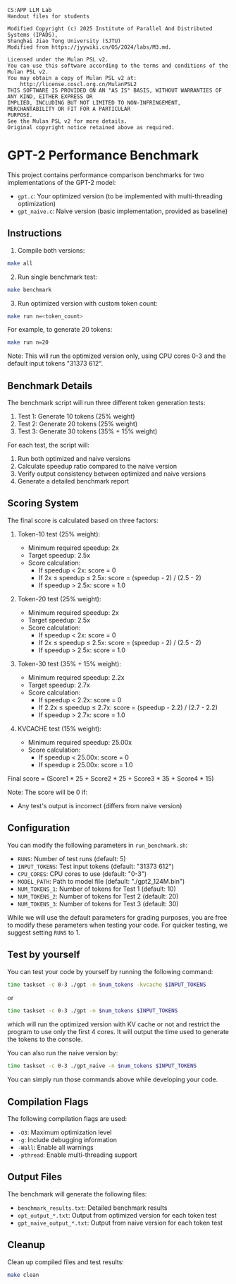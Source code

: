 ``` text
CS:APP LLM Lab
Handout files for students

Modified Copyright (c) 2025 Institute of Parallel And Distributed Systems (IPADS), 
Shanghai Jiao Tong University (SJTU)
Modified from https://jyywiki.cn/OS/2024/labs/M3.md.

Licensed under the Mulan PSL v2.
You can use this software according to the terms and conditions of the Mulan PSL v2.
You may obtain a copy of Mulan PSL v2 at:
    http://license.coscl.org.cn/MulanPSL2
THIS SOFTWARE IS PROVIDED ON AN "AS IS" BASIS, WITHOUT WARRANTIES OF ANY KIND, EITHER EXPRESS OR
IMPLIED, INCLUDING BUT NOT LIMITED TO NON-INFRINGEMENT, MERCHANTABILITY OR FIT FOR A PARTICULAR
PURPOSE.
See the Mulan PSL v2 for more details.
Original copyright notice retained above as required.
```

# GPT-2 Performance Benchmark

This project contains performance comparison benchmarks for two implementations of the GPT-2 model:
- `gpt.c`: Your optimized version (to be implemented with multi-threading optimization)
- `gpt_naive.c`: Naive version (basic implementation, provided as baseline)

## Instructions

1. Compile both versions:
```bash
make all
```

2. Run single benchmark test:
```bash
make benchmark
```

3. Run optimized version with custom token count:
```bash
make run n=<token_count>
```
For example, to generate 20 tokens:
```bash
make run n=20
```
Note: This will run the optimized version only, using CPU cores 0-3 and the default input tokens "31373 612".

## Benchmark Details

The benchmark script will run three different token generation tests:
1. Test 1: Generate 10 tokens (25% weight)
2. Test 2: Generate 20 tokens (25% weight)
3. Test 3: Generate 30 tokens (35% + 15% weight)

For each test, the script will:
1. Run both optimized and naive versions
2. Calculate speedup ratio compared to the naive version
3. Verify output consistency between optimized and naive versions
4. Generate a detailed benchmark report

## Scoring System

The final score is calculated based on three factors:

1. Token-10 test (25% weight):
   - Minimum required speedup: 2x
   - Target speedup: 2.5x
   - Score calculation:
     - If speedup < 2x: score = 0
     - If 2x ≤ speedup ≤ 2.5x: score = (speedup - 2) / (2.5 - 2)
     - If speedup > 2.5x: score = 1.0

2. Token-20 test (25% weight):
   - Minimum required speedup: 2x
   - Target speedup: 2.5x
   - Score calculation:
     - If speedup < 2x: score = 0
     - If 2x ≤ speedup ≤ 2.5x: score = (speedup - 2) / (2.5 - 2)
     - If speedup > 2.5x: score = 1.0

3. Token-30 test (35% + 15% weight):
   - Minimum required speedup: 2.2x
   - Target speedup: 2.7x
   - Score calculation:
     - If speedup < 2.2x: score = 0
     - If 2.2x ≤ speedup ≤ 2.7x: score = (speedup - 2.2) / (2.7 - 2.2)
     - If speedup > 2.7x: score = 1.0

4. KVCACHE test (15% weight):
   - Minimum required speedup: 25.00x
   - Score calculation:
     - If speedup < 25.00x: score = 0
     - If speedup ≥ 25.00x: score = 1.0

Final score = (Score1 * 25 + Score2 * 25 + Score3 * 35 + Score4 * 15)

Note: The score will be 0 if:
- Any test's output is incorrect (differs from naive version)

## Configuration

You can modify the following parameters in `run_benchmark.sh`:
- `RUNS`: Number of test runs (default: 5)
- `INPUT_TOKENS`: Test input tokens (default: "31373 612")
- `CPU_CORES`: CPU cores to use (default: "0-3")
- `MODEL_PATH`: Path to model file (default: "./gpt2_124M.bin")
- `NUM_TOKENS_1`: Number of tokens for Test 1 (default: 10)
- `NUM_TOKENS_2`: Number of tokens for Test 2 (default: 20)
- `NUM_TOKENS_3`: Number of tokens for Test 3 (default: 30)

While we will use the default parameters for grading purposes, you are free to modify these parameters when testing your code. For quicker testing, we suggest setting `RUNS` to 1.

## Test by yourself

You can test your code by yourself by running the following command:
```bash
time taskset -c 0-3 ./gpt -n $num_tokens -kvcache $INPUT_TOKENS 
```
or
```bash
time taskset -c 0-3 ./gpt -n $num_tokens $INPUT_TOKENS 
```
which will run the optimized version with KV cache or not and restrict the program to use only the first 4 cores. It will output the time used to generate the tokens to the console.

You can also run the naive version by:
```bash
time taskset -c 0-3 ./gpt_naive -n $num_tokens $INPUT_TOKENS 
```

You can simply run those commands above while developing your code.

## Compilation Flags

The following compilation flags are used:
- `-O3`: Maximum optimization level
- `-g`: Include debugging information
- `-Wall`: Enable all warnings
- `-pthread`: Enable multi-threading support

## Output Files

The benchmark will generate the following files:
- `benchmark_results.txt`: Detailed benchmark results
- `opt_output_*.txt`: Output from optimized version for each token test
- `gpt_naive_output_*.txt`: Output from naive version for each token test

## Cleanup

Clean up compiled files and test results:
```bash
make clean
```
